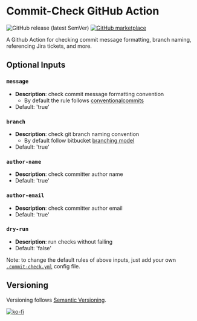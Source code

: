 # Commit-Check GitHub Action

![GitHub release (latest SemVer)](https://img.shields.io/github/v/release/commit-check/commit-check-action)
[![GitHub marketplace](https://img.shields.io/badge/Marketplace-commit--check--action-blue)](https://github.com/marketplace/actions/commit-check-action)

A Github Action for checking commit message formatting, branch naming, referencing Jira tickets, and more.

## Optional Inputs

### `message`

- **Description**: check commit message formatting convention
  - By default the rule follows [conventionalcommits](https://www.conventionalcommits.org/)
- Default: 'true'

### `branch`

- **Description**: check git branch naming convention
  - By default follow bitbucket [branching model](https://support.atlassian.com/bitbucket-cloud/docs/configure-a-projects-branching-model/)
- Default: 'true'

### `author-name`

- **Description**: check committer author name
- Default: 'true'

### `author-email`

- **Description**: check committer author email
- Default: 'true'

### `dry-run`

- **Description**: run checks without failing
- Default: 'false'

Note: to change the default rules of above inputs, just add your own [`.commit-check.yml`](https://github.com/commit-check/commit-check#usage) config file.

## Versioning

Versioning follows [Semantic Versioning](https://semver.org/).

[![ko-fi](https://ko-fi.com/img/githubbutton_sm.svg)](https://ko-fi.com/H2H85WC9L)
